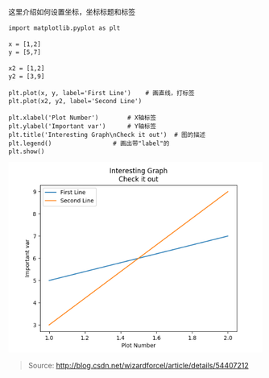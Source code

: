 这里介绍如何设置坐标，坐标标题和标签

```
import matplotlib.pyplot as plt

x = [1,2]
y = [5,7]

x2 = [1,2]
y2 = [3,9]

plt.plot(x, y, label='First Line')    # 画直线，打标签
plt.plot(x2, y2, label='Second Line')

plt.xlabel('Plot Number')        # X轴标签
plt.ylabel('Important var')      # Y轴标签
plt.title('Interesting Graph\nCheck it out')  # 图的描述
plt.legend()                 # 画出带"label"的
plt.show()
```

![](/assets/Figure_1.png)



> Source: http://blog.csdn.net/wizardforcel/article/details/54407212



